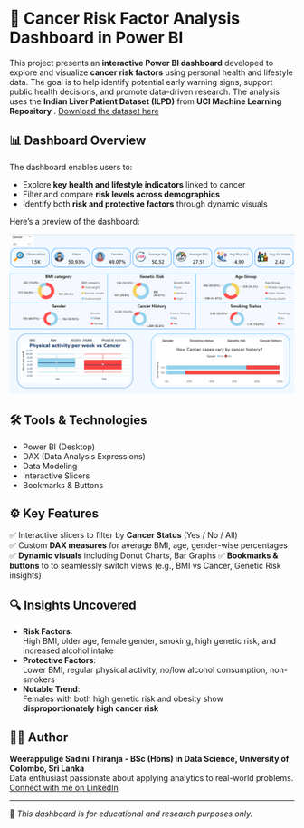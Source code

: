 # 🎯 Cancer Risk Factor Analysis Dashboard in Power BI

This project presents an **interactive Power BI dashboard** developed to explore and visualize **cancer risk factors** using personal health and lifestyle data. The goal is to help identify potential early warning signs, support public health decisions, and promote data-driven research.
The analysis uses the **Indian Liver Patient Dataset (ILPD)** from **UCI Machine Learning Repository** .
[Download the dataset here](https://archive.ics.uci.edu/dataset/225/ilpd+indian+liver+patient+dataset)

## 📊 Dashboard Overview

The dashboard enables users to:
- Explore **key health and lifestyle indicators** linked to cancer
- Filter and compare **risk levels across demographics**
- Identify both **risk and protective factors** through dynamic visuals


Here’s a preview of the dashboard:

![Dashboard Overview](cancer_risk_visualization.png)

## 🛠️ Tools & Technologies
- Power BI (Desktop)
- DAX (Data Analysis Expressions)
- Data Modeling
- Interactive Slicers
- Bookmarks & Buttons

## ⚙️ Key Features
✅ Interactive slicers to filter by **Cancer Status** (Yes / No / All)  
✅ Custom **DAX measures** for average BMI, age, gender-wise percentages  
✅ **Dynamic visuals** including Donut Charts, Bar Graphs
✅ **Bookmarks & buttons** to to seamlessly switch views (e.g., BMI vs Cancer, Genetic Risk insights)  
 
## 🔍 Insights Uncovered

- **Risk Factors**:  
  High BMI, older age, female gender, smoking, high genetic risk, and increased alcohol intake  
- **Protective Factors**:  
  Lower BMI, regular physical activity, no/low alcohol consumption, non-smokers  
- **Notable Trend**:  
  Females with both high genetic risk and obesity show **disproportionately high cancer risk**

## 👩‍💻 Author

**Weerappulige Sadini Thiranja - BSc (Hons) in Data Science, University of Colombo, Sri Lanka**  
Data enthusiast passionate about applying analytics to real-world problems.  
[Connect with me on LinkedIn](https://www.linkedin.com/in/sadini-thiranja-b028662a1/)

---

📌 *This dashboard is for educational and research purposes only.*
